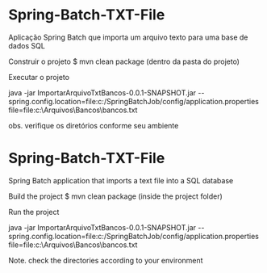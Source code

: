 # Spring-Batch-TXT-File


Aplicação Spring Batch que importa um arquivo texto para uma base de dados SQL 

Construir o projeto
$ mvn clean package (dentro da pasta do projeto)

Executar o projeto

java -jar ImportarArquivoTxtBancos-0.0.1-SNAPSHOT.jar --spring.config.location=file:c:/SpringBatchJob/config/application.properties file=file:c:\\Arquivos\\Bancos\\bancos.txt

obs. verifique os diretórios conforme seu ambiente


# Spring-Batch-TXT-File

Spring Batch application that imports a text file into a SQL database

Build the project
$ mvn clean package (inside the project folder)

Run the project

java -jar ImportarArquivoTxtBancos-0.0.1-SNAPSHOT.jar --spring.config.location=file:c:/SpringBatchJob/config/application.properties file=file:c:\\Arquivos\\Bancos\\bancos.txt

Note. check the directories according to your environment